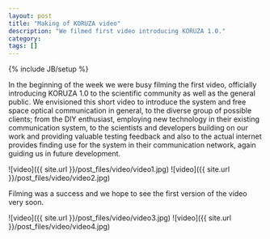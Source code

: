 ```yaml
---
layout: post
title: "Making of KORUZA video"
description: "We filmed first video introducing KORUZA 1.0."
category: 
tags: []
---
```

{% include JB/setup %}

In the beginning of the week we were busy filming the first video, officially introducing KORUZA 1.0 to the scientific community as well as the general public. We envisioned this short video to introduce the system and free space optical communication in general, to the diverse group of possible clients; from the DIY enthusiast, employing new technology in their existing communication system, to the scientists and developers building on our work and providing valuable testing feedback and also to the actual internet provides finding use for the system in their communication network, again guiding us in future development. 

![video]({{ site.url }}/post_files/video/video1.jpg)
![video]({{ site.url }}/post_files/video/video2.jpg)

Filming was a success and we hope to see the first version of the video very soon. 

![video]({{ site.url }}/post_files/video/video3.jpg)
![video]({{ site.url }}/post_files/video/video4.jpg)